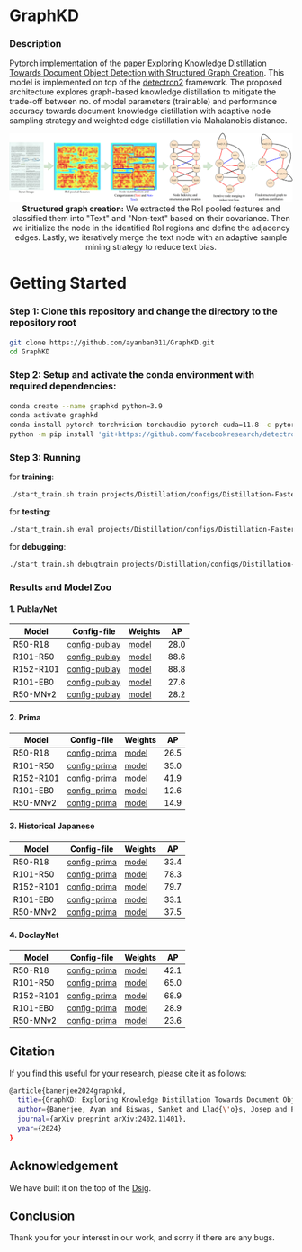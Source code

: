 # GraphKD

### Description
Pytorch implementation of the paper [Exploring Knowledge Distillation Towards Document Object Detection with Structured Graph Creation](https://arxiv.org/abs/2402.11401). This model is implemented on top of the [detectron2](https://github.com/facebookresearch/detectron2) framework. The proposed architecture explores graph-based knowledge distillation to mitigate the trade-off between no. of model parameters (trainable) and performance accuracy towards document knowledge distillation with adaptive node sampling strategy and weighted edge distillation via Mahalanobis distance.

<p align="center">
  <img src="https://github.com/ayanban011/GraphKD/blob/main/fig/sgc.png">
  <be>
<b>Structured graph creation:</b> We extracted the RoI pooled features and classified them into "Text" and "Non-text" based on their covariance. Then we initialize the node in the identified RoI regions and define the adjacency edges. Lastly, we iteratively merge the text node with an adaptive sample mining strategy to reduce text bias.
</p>

# Getting Started

### Step 1: Clone this repository and change the directory to the repository root
```bash
git clone https://github.com/ayanban011/GraphKD.git 
cd GraphKD
```

### Step 2: Setup and activate the conda environment with required dependencies:
```bash
conda create --name graphkd python=3.9
conda activate graphkd
conda install pytorch torchvision torchaudio pytorch-cuda=11.8 -c pytorch -c nvidia
python -m pip install 'git+https://github.com/facebookresearch/detectron2.git' --user
```

### Step 3: Running

for **training**:

```bash
./start_train.sh train projects/Distillation/configs/Distillation-FasterRCNN-R18-R50-dsig-1x.yaml
```

for **testing**:

```bash
./start_train.sh eval projects/Distillation/configs/Distillation-FasterRCNN-R18-R50-dsig-1x.yaml
```

for **debugging**:

```bash
./start_train.sh debugtrain projects/Distillation/configs/Distillation-FasterRCNN-R18-R50-dsig-1x.yaml
```

### Results and Model Zoo

#### 1. PublayNet

<table class="tg">
<thead>
  <tr>
    <th class="tg-amwm"><span style="font-style:normal;text-decoration:none;color:#000;background-color:transparent">Model</span></th>
    <th class="tg-amwm"><span style="font-style:normal;text-decoration:none;color:#000;background-color:transparent">Config-file</span></th>
    <th class="tg-amwm"><span style="font-style:normal;text-decoration:none;color:#000;background-color:transparent">Weights</span></th>
    <th class="tg-amwm"><span style="font-style:normal;text-decoration:none;color:#000;background-color:transparent">AP</span></th>
  </tr>
</thead>
<tbody>
  <tr>
    <td class="tg-baqh"><span style="font-weight:400;font-style:normal;text-decoration:none;color:#000;background-color:transparent">R50-R18</span></td>
    <td class="tg-baqh"><span style="font-weight:400;font-style:normal;text-decoration:none;color:#000;background-color:transparent"><a href=https://github.com/ayanban011/GraphKD/blob/main/projects/Distillation/configs/Distillation-FasterRCNN-R18-R50-dsig-1x.yaml>config-publay</a></span></td>
    <td class="tg-baqh"><span style="font-weight:400;font-style:normal;text-decoration:none;color:#000;background-color:transparent"><a href=https://drive.google.com/file/d/1w4B_a5Bkv80MM-ZKSkgmUCjvIvCHFJhj/view?usp=sharing>model</a></span></td>
    <td class="tg-baqh"><span style="font-weight:400;font-style:normal;text-decoration:none;color:#000;background-color:transparent">28.0</span></td>
  </tr>
  <tr>
    <td class="tg-baqh"><span style="font-weight:400;font-style:normal;text-decoration:none;color:#000;background-color:transparent">R101-R50</span></td>
    <td class="tg-baqh"><span style="font-weight:400;font-style:normal;text-decoration:none;color:#000;background-color:transparent"><a href=https://github.com/ayanban011/GraphKD/blob/main/projects/Distillation/configs/Distillation-FasterRCNN-R50-R101-dsig-1x.yaml>config-publay</a></span></td>
    <td class="tg-baqh"><span style="font-weight:400;font-style:normal;text-decoration:none;color:#000;background-color:transparent"><a href=https://drive.google.com/file/d/1oOzy7D6J0yb0Z_ALwpPZMbIZf_AmekvE/view?usp=sharing>model</a></span></td>
    <td class="tg-baqh"><span style="font-weight:400;font-style:normal;text-decoration:none;color:#000;background-color:transparent">88.6</span></td>
  </tr>
  <tr>
    <td class="tg-baqh"><span style="font-weight:400;font-style:normal;text-decoration:none;color:#000;background-color:transparent">R152-R101</span></td>
    <td class="tg-baqh"><span style="font-weight:400;font-style:normal;text-decoration:none;color:#000;background-color:transparent"><a href=https://github.com/ayanban011/GraphKD/blob/main/projects/Distillation/configs/Distillation-FasterRCNN-R101-R152-dsig-1x.yaml>config-publay</a></span></td>
    <td class="tg-baqh"><span style="font-weight:400;font-style:normal;text-decoration:none;color:#000;background-color:transparent"><a href=https://drive.google.com/file/d/1n1IHYu3DpvuE5Mfzwx-3dpIOuloirza8/view?usp=sharing>model</a></span></td>
    <td class="tg-baqh"><span style="font-weight:400;font-style:normal;text-decoration:none;color:#000;background-color:transparent">88.8</span></td>
  </tr>
  <tr>
    <td class="tg-baqh"><span style="font-weight:400;font-style:normal;text-decoration:none;color:#000;background-color:transparent">R101-EB0</span></td>
    <td class="tg-baqh"><span style="font-weight:400;font-style:normal;text-decoration:none;color:#000;background-color:transparent"><a href=https://github.com/ayanban011/GraphKD/blob/main/projects/Distillation/configs/Distillation-FasterRCNN-EB0-R101-dsig-1x.yaml>config-publay</a></span></td>
    <td class="tg-baqh"><span style="font-weight:400;font-style:normal;text-decoration:none;color:#000;background-color:transparent"><a href=https://drive.google.com/file/d/1WpEzJuzHL2pPIVoD185i3ZkDaZrFHQiP/view?usp=sharing>model</a></span></td>
    <td class="tg-baqh"><span style="font-weight:400;font-style:normal;text-decoration:none;color:#000;background-color:transparent">27.6</span></td>
  </tr>
  <tr>
    <td class="tg-baqh"><span style="font-weight:400;font-style:normal;text-decoration:none;color:#000;background-color:transparent">R50-MNv2</span></td>
    <td class="tg-baqh"><span style="font-weight:400;font-style:normal;text-decoration:none;color:#000;background-color:transparent"><a href=https://github.com/ayanban011/GraphKD/blob/main/projects/Distillation/configs/Distillation-FasterRCNN-MNV2-R50-dsig-1x.yaml>config-publay</a></span></td>
    <td class="tg-baqh"><span style="font-weight:400;font-style:normal;text-decoration:none;color:#000;background-color:transparent"><a href=https://drive.google.com/file/d/1vqyJTz5FcKgVSathNFIuFJ77hs3ljoUe/view?usp=sharing>model</a></span></td>
    <td class="tg-baqh"><span style="font-weight:400;font-style:normal;text-decoration:none;color:#000;background-color:transparent">28.2</span></td>
  </tr>
</tbody>
</table>

#### 2. Prima

<table class="tg">
<thead>
  <tr>
    <th class="tg-amwm"><span style="font-style:normal;text-decoration:none;color:#000;background-color:transparent">Model</span></th>
    <th class="tg-amwm"><span style="font-style:normal;text-decoration:none;color:#000;background-color:transparent">Config-file</span></th>
    <th class="tg-amwm"><span style="font-style:normal;text-decoration:none;color:#000;background-color:transparent">Weights</span></th>
    <th class="tg-amwm"><span style="font-style:normal;text-decoration:none;color:#000;background-color:transparent">AP</span></th>
  </tr>
</thead>
<tbody>
  <tr>
    <td class="tg-baqh"><span style="font-weight:400;font-style:normal;text-decoration:none;color:#000;background-color:transparent">R50-R18</span></td>
    <td class="tg-baqh"><span style="font-weight:400;font-style:normal;text-decoration:none;color:#000;background-color:transparent"><a href=https://github.com/ayanban011/GraphKD/blob/main/projects/Distillation/configs/Distillation-FasterRCNN-R18-R50-dsig-1x.yaml>config-prima</a></span></td>
    <td class="tg-baqh"><span style="font-weight:400;font-style:normal;text-decoration:none;color:#000;background-color:transparent"><a href=https://drive.google.com/file/d/1Kc02Sb5fi4KKE1gfJrJDrsVnCvBp30be/view?usp=sharing>model</a></span></td>
    <td class="tg-baqh"><span style="font-weight:400;font-style:normal;text-decoration:none;color:#000;background-color:transparent">26.5</span></td>
  </tr>
  <tr>
    <td class="tg-baqh"><span style="font-weight:400;font-style:normal;text-decoration:none;color:#000;background-color:transparent">R101-R50</span></td>
    <td class="tg-baqh"><span style="font-weight:400;font-style:normal;text-decoration:none;color:#000;background-color:transparent"><a href=https://github.com/ayanban011/GraphKD/blob/main/projects/Distillation/configs/Distillation-FasterRCNN-R50-R101-dsig-1x.yaml>config-prima</a></span></td>
    <td class="tg-baqh"><span style="font-weight:400;font-style:normal;text-decoration:none;color:#000;background-color:transparent"><a href=https://drive.google.com/file/d/1KGTyu_klAX9RXF7l6eJt10aRM0kowDXd/view?usp=sharing>model</a></span></td>
    <td class="tg-baqh"><span style="font-weight:400;font-style:normal;text-decoration:none;color:#000;background-color:transparent">35.0</span></td>
  </tr>
  <tr>
    <td class="tg-baqh"><span style="font-weight:400;font-style:normal;text-decoration:none;color:#000;background-color:transparent">R152-R101</span></td>
    <td class="tg-baqh"><span style="font-weight:400;font-style:normal;text-decoration:none;color:#000;background-color:transparent"><a href=https://github.com/ayanban011/GraphKD/blob/main/projects/Distillation/configs/Distillation-FasterRCNN-R101-R152-dsig-1x.yaml>config-prima</a></span></td>
    <td class="tg-baqh"><span style="font-weight:400;font-style:normal;text-decoration:none;color:#000;background-color:transparent"><a href=https://drive.google.com/file/d/1qYr3OE3bRm3yuQQmkk06kIul42AA88eY/view?usp=sharing>model</a></span></td>
    <td class="tg-baqh"><span style="font-weight:400;font-style:normal;text-decoration:none;color:#000;background-color:transparent">41.9</span></td>
  </tr>
  <tr>
    <td class="tg-baqh"><span style="font-weight:400;font-style:normal;text-decoration:none;color:#000;background-color:transparent">R101-EB0</span></td>
    <td class="tg-baqh"><span style="font-weight:400;font-style:normal;text-decoration:none;color:#000;background-color:transparent"><a href=https://github.com/ayanban011/GraphKD/blob/main/projects/Distillation/configs/Distillation-FasterRCNN-EB0-R101-dsig-1x.yaml>config-prima</a></span></td>
    <td class="tg-baqh"><span style="font-weight:400;font-style:normal;text-decoration:none;color:#000;background-color:transparent"><a href=https://drive.google.com/file/d/1Y-sBdp23svSdWpmiPZbeH2zdmeP7flV-/view?usp=sharing>model</a></span></td>
    <td class="tg-baqh"><span style="font-weight:400;font-style:normal;text-decoration:none;color:#000;background-color:transparent">12.6</span></td>
  </tr>
  <tr>
    <td class="tg-baqh"><span style="font-weight:400;font-style:normal;text-decoration:none;color:#000;background-color:transparent">R50-MNv2</span></td>
    <td class="tg-baqh"><span style="font-weight:400;font-style:normal;text-decoration:none;color:#000;background-color:transparent"><a href=https://github.com/ayanban011/GraphKD/blob/main/projects/Distillation/configs/Distillation-FasterRCNN-MNV2-R50-dsig-1x.yaml>config-prima</a></span></td>
    <td class="tg-baqh"><span style="font-weight:400;font-style:normal;text-decoration:none;color:#000;background-color:transparent"><a href=https://drive.google.com/file/d/1rdM_ohiIBhRayaO3CD2EvWEVd8Hy-U2p/view?usp=sharing>model</a></span></td>
    <td class="tg-baqh"><span style="font-weight:400;font-style:normal;text-decoration:none;color:#000;background-color:transparent">14.9</span></td>
  </tr>
</tbody>
</table>

#### 3. Historical Japanese

<table class="tg">
<thead>
  <tr>
    <th class="tg-amwm"><span style="font-style:normal;text-decoration:none;color:#000;background-color:transparent">Model</span></th>
    <th class="tg-amwm"><span style="font-style:normal;text-decoration:none;color:#000;background-color:transparent">Config-file</span></th>
    <th class="tg-amwm"><span style="font-style:normal;text-decoration:none;color:#000;background-color:transparent">Weights</span></th>
    <th class="tg-amwm"><span style="font-style:normal;text-decoration:none;color:#000;background-color:transparent">AP</span></th>
  </tr>
</thead>
<tbody>
  <tr>
    <td class="tg-baqh"><span style="font-weight:400;font-style:normal;text-decoration:none;color:#000;background-color:transparent">R50-R18</span></td>
    <td class="tg-baqh"><span style="font-weight:400;font-style:normal;text-decoration:none;color:#000;background-color:transparent"><a href=https://github.com/ayanban011/GraphKD/blob/main/projects/Distillation/configs/Distillation-FasterRCNN-R18-R50-dsig-1x.yaml>config-prima</a></span></td>
    <td class="tg-baqh"><span style="font-weight:400;font-style:normal;text-decoration:none;color:#000;background-color:transparent"><a href=https://drive.google.com/file/d/158615GZf8UIzute2tIQVWo7UOV2pDZvE/view?usp=sharing>model</a></span></td>
    <td class="tg-baqh"><span style="font-weight:400;font-style:normal;text-decoration:none;color:#000;background-color:transparent">33.4</span></td>
  </tr>
  <tr>
    <td class="tg-baqh"><span style="font-weight:400;font-style:normal;text-decoration:none;color:#000;background-color:transparent">R101-R50</span></td>
    <td class="tg-baqh"><span style="font-weight:400;font-style:normal;text-decoration:none;color:#000;background-color:transparent"><a href=https://github.com/ayanban011/GraphKD/blob/main/projects/Distillation/configs/Distillation-FasterRCNN-R50-R101-dsig-1x.yaml>config-prima</a></span></td>
    <td class="tg-baqh"><span style="font-weight:400;font-style:normal;text-decoration:none;color:#000;background-color:transparent"><a href=https://drive.google.com/file/d/1dN9zcaW3CfKbBQTqhxg7Ds1CklRbtfuw/view?usp=sharing>model</a></span></td>
    <td class="tg-baqh"><span style="font-weight:400;font-style:normal;text-decoration:none;color:#000;background-color:transparent">78.3</span></td>
  </tr>
  <tr>
    <td class="tg-baqh"><span style="font-weight:400;font-style:normal;text-decoration:none;color:#000;background-color:transparent">R152-R101</span></td>
    <td class="tg-baqh"><span style="font-weight:400;font-style:normal;text-decoration:none;color:#000;background-color:transparent"><a href=https://github.com/ayanban011/GraphKD/blob/main/projects/Distillation/configs/Distillation-FasterRCNN-R101-R152-dsig-1x.yaml>config-prima</a></span></td>
    <td class="tg-baqh"><span style="font-weight:400;font-style:normal;text-decoration:none;color:#000;background-color:transparent"><a href=https://drive.google.com/file/d/1_kHIEUhJnlDPct8u_af0SjQESNMvVlQy/view?usp=sharing>model</a></span></td>
    <td class="tg-baqh"><span style="font-weight:400;font-style:normal;text-decoration:none;color:#000;background-color:transparent">79.7</span></td>
  </tr>
  <tr>
    <td class="tg-baqh"><span style="font-weight:400;font-style:normal;text-decoration:none;color:#000;background-color:transparent">R101-EB0</span></td>
    <td class="tg-baqh"><span style="font-weight:400;font-style:normal;text-decoration:none;color:#000;background-color:transparent"><a href=https://github.com/ayanban011/GraphKD/blob/main/projects/Distillation/configs/Distillation-FasterRCNN-EB0-R101-dsig-1x.yaml>config-prima</a></span></td>
    <td class="tg-baqh"><span style="font-weight:400;font-style:normal;text-decoration:none;color:#000;background-color:transparent"><a href=https://drive.google.com/file/d/1rwiRrINAvrtVYFId2-70RoakI_dOeoMN/view?usp=sharing>model</a></span></td>
    <td class="tg-baqh"><span style="font-weight:400;font-style:normal;text-decoration:none;color:#000;background-color:transparent">33.1</span></td>
  </tr>
  <tr>
    <td class="tg-baqh"><span style="font-weight:400;font-style:normal;text-decoration:none;color:#000;background-color:transparent">R50-MNv2</span></td>
    <td class="tg-baqh"><span style="font-weight:400;font-style:normal;text-decoration:none;color:#000;background-color:transparent"><a href=https://github.com/ayanban011/GraphKD/blob/main/projects/Distillation/configs/Distillation-FasterRCNN-MNV2-R50-dsig-1x.yaml>config-prima</a></span></td>
    <td class="tg-baqh"><span style="font-weight:400;font-style:normal;text-decoration:none;color:#000;background-color:transparent"><a href=https://drive.google.com/file/d/1n59F-8XNv8ey_MyikI2VqYj9OS4tXaAc/view?usp=sharing>model</a></span></td>
    <td class="tg-baqh"><span style="font-weight:400;font-style:normal;text-decoration:none;color:#000;background-color:transparent">37.5</span></td>
  </tr>
</tbody>
</table>

#### 4. DoclayNet

<table class="tg">
<thead>
  <tr>
    <th class="tg-amwm"><span style="font-style:normal;text-decoration:none;color:#000;background-color:transparent">Model</span></th>
    <th class="tg-amwm"><span style="font-style:normal;text-decoration:none;color:#000;background-color:transparent">Config-file</span></th>
    <th class="tg-amwm"><span style="font-style:normal;text-decoration:none;color:#000;background-color:transparent">Weights</span></th>
    <th class="tg-amwm"><span style="font-style:normal;text-decoration:none;color:#000;background-color:transparent">AP</span></th>
  </tr>
</thead>
<tbody>
  <tr>
    <td class="tg-baqh"><span style="font-weight:400;font-style:normal;text-decoration:none;color:#000;background-color:transparent">R50-R18</span></td>
    <td class="tg-baqh"><span style="font-weight:400;font-style:normal;text-decoration:none;color:#000;background-color:transparent"><a href=https://github.com/ayanban011/GraphKD/blob/main/projects/Distillation/configs/Distillation-FasterRCNN-R18-R50-dsig-1x.yaml>config-prima</a></span></td>
    <td class="tg-baqh"><span style="font-weight:400;font-style:normal;text-decoration:none;color:#000;background-color:transparent"><a href=https://drive.google.com/file/d/1mCO5_lwS1S09ZwGR2yMkYJhx4yY1xTc0/view?usp=sharing>model</a></span></td>
    <td class="tg-baqh"><span style="font-weight:400;font-style:normal;text-decoration:none;color:#000;background-color:transparent">42.1</span></td>
  </tr>
  <tr>
    <td class="tg-baqh"><span style="font-weight:400;font-style:normal;text-decoration:none;color:#000;background-color:transparent">R101-R50</span></td>
    <td class="tg-baqh"><span style="font-weight:400;font-style:normal;text-decoration:none;color:#000;background-color:transparent"><a href=https://github.com/ayanban011/GraphKD/blob/main/projects/Distillation/configs/Distillation-FasterRCNN-R50-R101-dsig-1x.yaml>config-prima</a></span></td>
    <td class="tg-baqh"><span style="font-weight:400;font-style:normal;text-decoration:none;color:#000;background-color:transparent"><a href=https://drive.google.com/file/d/12-YRJXMuN-1IZkcd1fVfrVhyMjO3OX03/view?usp=sharing>model</a></span></td>
    <td class="tg-baqh"><span style="font-weight:400;font-style:normal;text-decoration:none;color:#000;background-color:transparent">65.0</span></td>
  </tr>
  <tr>
    <td class="tg-baqh"><span style="font-weight:400;font-style:normal;text-decoration:none;color:#000;background-color:transparent">R152-R101</span></td>
    <td class="tg-baqh"><span style="font-weight:400;font-style:normal;text-decoration:none;color:#000;background-color:transparent"><a href=https://github.com/ayanban011/GraphKD/blob/main/projects/Distillation/configs/Distillation-FasterRCNN-R101-R152-dsig-1x.yaml>config-prima</a></span></td>
    <td class="tg-baqh"><span style="font-weight:400;font-style:normal;text-decoration:none;color:#000;background-color:transparent"><a href=https://drive.google.com/file/d/1-x1aTdjGrH7rAB8kXZ5PnZpmujzQflqR/view?usp=sharing>model</a></span></td>
    <td class="tg-baqh"><span style="font-weight:400;font-style:normal;text-decoration:none;color:#000;background-color:transparent">68.9</span></td>
  </tr>
  <tr>
    <td class="tg-baqh"><span style="font-weight:400;font-style:normal;text-decoration:none;color:#000;background-color:transparent">R101-EB0</span></td>
    <td class="tg-baqh"><span style="font-weight:400;font-style:normal;text-decoration:none;color:#000;background-color:transparent"><a href=https://github.com/ayanban011/GraphKD/blob/main/projects/Distillation/configs/Distillation-FasterRCNN-EB0-R101-dsig-1x.yaml>config-prima</a></span></td>
    <td class="tg-baqh"><span style="font-weight:400;font-style:normal;text-decoration:none;color:#000;background-color:transparent"><a href=https://drive.google.com/file/d/1aTWTrst60X5JIQTa5agfZTGgDajsfFym/view?usp=sharing>model</a></span></td>
    <td class="tg-baqh"><span style="font-weight:400;font-style:normal;text-decoration:none;color:#000;background-color:transparent">28.9</span></td>
  </tr>
  <tr>
    <td class="tg-baqh"><span style="font-weight:400;font-style:normal;text-decoration:none;color:#000;background-color:transparent">R50-MNv2</span></td>
    <td class="tg-baqh"><span style="font-weight:400;font-style:normal;text-decoration:none;color:#000;background-color:transparent"><a href=https://github.com/ayanban011/GraphKD/blob/main/projects/Distillation/configs/Distillation-FasterRCNN-MNV2-R50-dsig-1x.yaml>config-prima</a></span></td>
    <td class="tg-baqh"><span style="font-weight:400;font-style:normal;text-decoration:none;color:#000;background-color:transparent"><a href=https://drive.google.com/file/d/1BAfVFdfw8lIY9vZyJ_lS4Ys1iUf1ntOP/view?usp=sharing>model</a></span></td>
    <td class="tg-baqh"><span style="font-weight:400;font-style:normal;text-decoration:none;color:#000;background-color:transparent">23.6</span></td>
  </tr>
</tbody>
</table>


## Citation

If you find this useful for your research, please cite it as follows:

```bash
@article{banerjee2024graphkd,
  title={GraphKD: Exploring Knowledge Distillation Towards Document Object Detection with Structured Graph Creation},
  author={Banerjee, Ayan and Biswas, Sanket and Llad{\'o}s, Josep and Pal, Umapada},
  journal={arXiv preprint arXiv:2402.11401},
  year={2024}
}
```

## Acknowledgement

We have built it on the top of the [Dsig](https://github.com/dvlab-research/Dsig).


## Conclusion
Thank you for your interest in our work, and sorry if there are any bugs.

